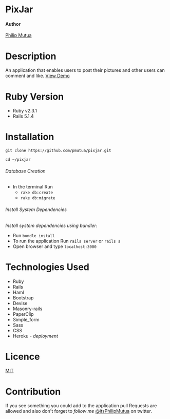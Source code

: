 # PixJar

#### Author
[Philip Mutua](philipmutua.netlify.com)

# Description 
An application that enables users to post their pictures and other users can comment and like.
[View Demo](https://pixjar.herokuapp.com/)

# Ruby Version

* Ruby v2.3.1
* Rails 5.1.4

# Installation

`git clone https://github.com/pmutua/pixjar.git`

`cd ~/pixjar`

###### Database Creation 
* In the terminal Run 
	+ `rake db:create`
    + `rake db:migrate`

###### Install System Dependencies 
_Install system dependencies using bundler:_

* Run `bundle install`
* To run the application Run `rails server` or `rails s`
* Open browser and type `localhost:3000` 

# Technologies Used
* Ruby 
* Rails 
* Haml
* Bootstrap
* Devise 
* Masonry-rails
* PaperClip
* Simple_form
* Sass
* CSS
* Heroku - _deployment_ 

# Licence
[MIT](./LICENCE)

# Contribution
If you see something you could add to the application pull Requests are allowed and also don't forget to _follow me_
[@itsPhilipMutua](https://twitter.com/itsPhilipMutua) on twitter.
